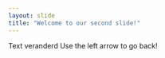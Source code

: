 ```yaml
---
layout: slide
title: "Welcome to our second slide!"
---
```

Text veranderd
Use the left arrow to go back!